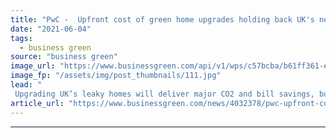 ```yaml
---
title: "PwC -  Upfront cost of green home upgrades holding back UK's net zero drive"
date: "2021-06-04"
tags: 
  - business green
source: "business green"
image_url: "https://www.businessgreen.com/api/v1/wps/c57bcba/b61ff361-e12a-432e-8628-cdc0385b6172/4/consumerguide-350x250-185x114.jpg"
image_fp: "/assets/img/post_thumbnails/111.jpg"
lead: "
 Upgrading UK’s leaky homes will deliver major CO2 and bill savings, but upfront homeowner costs remain major barrier to progress, management consultancy warns ..."
article_url: "https://www.businessgreen.com/news/4032378/pwc-upfront-cost-green-home-upgrades-holding-uk-net-zero-drive"
---
```


---
